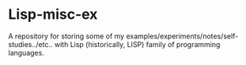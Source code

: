 # Lisp-misc-ex
A repository for storing some of my examples/experiments/notes/self-studies../etc.. with Lisp (historically, LISP) family of programming languages.
